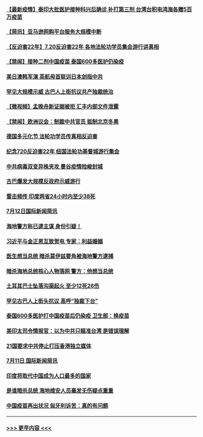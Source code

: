 #### [【最新疫情】泰印大批医护接种科兴后确诊 补打第三剂  台湾台积电鸿海各赠5百万疫苗](../pages/prog202/a103163839.md?t=07130051) 
#### [【简讯】亚马逊网购平台服务大规模中断](../pages/prog202/a103163846.md?t=07130051) 
#### [【反迫害22年】7.20反迫害22年 各地法轮功学员集会游行讲真相](../pages/prog202/a103163871.md?t=07130051) 
#### [【禁闻】接种二剂中国疫苗 泰国600多医护仍染疫](../pages/prog202/a103163832.md?t=07130051) 
#### [美日澳韩军演 英航母首联训日本剑指中共](../pages/prog202/a103163815.md?t=07130051) 
#### [罕见大规模示威  古巴人上街抗议共产独裁统治](../pages/prog202/a103163819.md?t=07130051) 
#### [【微视频】孟晚舟新证据被拒 汇丰内部文件泄露](../pages/prog202/a103163787.md?t=07130051) 
#### [【禁闻】欧洲议会：制裁中共官员 抵制北京冬奥](../pages/prog202/a103163790.md?t=07130051) 
#### [德国多元化节  法轮功学员传真相反迫害](../pages/prog202/a103163773.md?t=07130051) 
#### [纪念720反迫害22年 纽国法轮功基督城游行集会](../pages/prog202/a103163768.md?t=07130051) 
#### [中共病毒双变异株夹攻 曼谷疫情险峻封城](../pages/prog202/a103163682.md?t=07130051) 
#### [古巴爆发大规模反政府示威游行](../pages/prog202/a103163644.md?t=07130051) 
#### [雷击频传 印度两省24小时内至少38死](../pages/prog202/a103163602.md?t=07130051) 
#### [7月12日国际新闻简讯](../pages/prog202/a103163608.md?t=07130051) 
#### [海地警方称已逮主谋 身份引疑！](../pages/prog202/a103163610.md?t=07130051) 
#### [习近平与金正恩互致贺电 专家：利益婚姻](../pages/prog202/a103163583.md?t=07130051) 
#### [医生想当总统 暗杀莫伊兹要角被海地警方逮捕](../pages/prog202/a103163542.md?t=07130051) 
#### [暗杀海地总统核心人物落网 警方：他想当总统](../pages/prog202/a103163552.md?t=07130051) 
#### [土耳其巴士坠落沟渠起火 至少12死26伤](../pages/prog202/a103163527.md?t=07130051) 
#### [罕见古巴人上街头抗议  高呼“独裁下台”](../pages/prog202/a103163501.md?t=07130051) 
#### [泰国600多医护打中国疫苗后仍染疫 卫生部：换疫苗](../pages/prog202/a103163512.md?t=07130051) 
#### [美印太司令情报官：以为中共只瞄准台湾 是错误理解](../pages/prog202/a103163386.md?t=07130051) 
#### [21国要求中共停止打压香港独立媒体](../pages/prog202/a103163364.md?t=07130051) 
#### [7月11日 国际新闻简讯](../pages/prog202/a103163267.md?t=07130051) 
#### [印度将取代中国成为人口最多的国家](../pages/prog202/a103163246.md?t=07130051) 
#### [是谁暗杀总统 海地维安人员毫发无伤疑点重重](../pages/prog202/a103163186.md?t=07130051) 
#### [中国疫苗再出状况 匈牙利诉苦：真的有问题](../pages/prog202/a103163137.md?t=07130051) 

----
#### [ >>> 更早内容 <<< ](../indexes/prog202-earlier.md)
